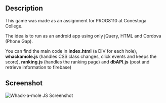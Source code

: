 ## Description

This game was made as an assignment for PROG8110 at Conestoga College.

The idea is to run as an android app using only jQuery, HTML and Cordova (Phone Gap).

You can find the main code in **index.html** (a DIV for each hole), **whackamole.js** (handles CSS class changes, click events and keeps the score), **ranking.js** (handles the ranking page) and **dbAPI.js** (post and retrieve information to firebase)


## Screenshot

![Whack-a-mole JS Screenshot](http://i.imgur.com/VGsBKfIl.png)
